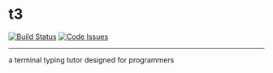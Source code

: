 # t3

[![Build Status](https://travis-ci.com/girishramnani/t3.svg?token=CpHjQGbZocxLxDUaAbJd&branch=master)](https://travis-ci.com/girishramnani/t3)
[![Code Issues](https://www.quantifiedcode.com/api/v1/project/0675187ee8d64b53a51b208c315fcf0c/badge.svg)](https://www.quantifiedcode.com/app/project/0675187ee8d64b53a51b208c315fcf0c)

<hr>
a terminal typing tutor designed for programmers
